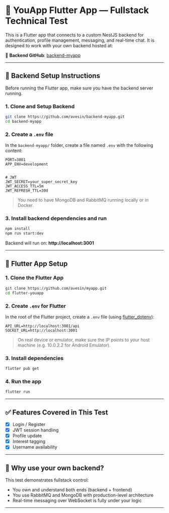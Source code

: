 
# 📱 YouApp Flutter App — Fullstack Technical Test

This is a Flutter app that connects to a custom NestJS backend for authentication, profile management, messaging, and real-time chat. It is designed to work with your own backend hosted at:

🔗 **Backend GitHub**: [backend-myapp](https://github.com/avesin/backend-myapp/blob/main/README.md)

---

## 🚀 Backend Setup Instructions

Before running the Flutter app, make sure you have the backend server running.

### 1. Clone and Setup Backend

```bash
git clone https://github.com/avesin/backend-myapp.git
cd backend-myapp
```

### 2. Create a `.env` file

In the `backend-myapp/` folder, create a file named `.env` with the following content:

```env
PORT=3001
APP_ENV=development


# JWT
JWT_SECRET=your_super_secret_key
JWT_ACCESS_TTL=5m
JWT_REFRESH_TTL=30d
```

> You need to have MongoDB and RabbitMQ running locally or in Docker.

### 3. Install backend dependencies and run

```bash
npm install
npm run start:dev
```

Backend will run on: **http://localhost:3001**

---

## 📱 Flutter App Setup

### 1. Clone the Flutter App

```bash
git clone https://github.com/avesin/myapp.git
cd flutter-youapp
```

### 2. Create `.env` for Flutter

In the root of the Flutter project, create a `.env` file (using [flutter_dotenv](https://pub.dev/packages/flutter_dotenv)):

```env
API_URL=http://localhost:3001/api
SOCKET_URL=http://localhost:3001
```

> On real device or emulator, make sure the IP points to your host machine (e.g. 10.0.2.2 for Android Emulator).

### 3. Install dependencies

```bash
flutter pub get
```

### 4. Run the app

```bash
flutter run
```

---

## ✅ Features Covered in This Test

- [x] Login / Register
- [x] JWT session handling
- [x] Profile update
- [x] Interest tagging
- [x] Username availability

---

## 🧠 Why use your own backend?

This test demonstrates fullstack control:
- You own and understand both ends (backend + frontend)
- You use RabbitMQ and MongoDB with production-level architecture
- Real-time messaging over WebSocket is fully under your logic

---
